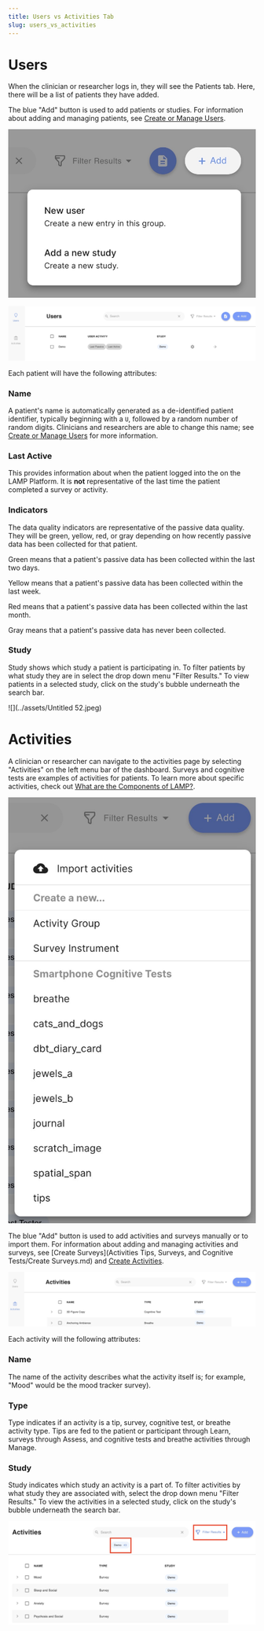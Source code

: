 ```yaml
---
title: Users vs Activities Tab
slug: users_vs_activities
---
```


# Users

When the clinician or researcher logs in, they will see the Patients tab. Here, there will be a list of patients they have added.

The blue "Add" button is used to add patients or studies. For information about adding and managing patients, see [Create or Manage Users](Create_or_Manage_Users.md).

![](../assets/Untitled_50.jpeg)

![](../assets/Untitled_51.jpeg)

Each patient will have the following attributes:

### Name

A patient's name is automatically generated as a de-identified patient identifier, typically beginning with a `U`, followed by a random number of random digits. Clinicians and researchers are able to change this name; see [Create or Manage Users](Create_or_Manage_Users.md) for more information.

### Last Active

This provides information about when the patient logged into the on the LAMP Platform. It is **not** representative of the last time the patient completed a survey or activity.

### Indicators

The data quality indicators are representative of the passive data quality. They will be green, yellow, red, or gray depending on how recently passive data has been collected for that patient.

Green means that a patient's passive data has been collected within the last two days.

Yellow means that a patient's passive data has been collected within the last week.

Red means that a patient's passive data has been collected within the last month.

Gray means that a patient's passive data has never been collected.

### Study

Study shows which study a patient is participating in. To filter patients by what study they are in select the drop down menu "Filter Results." To view patients in a selected study, click on the study's bubble underneath the search bar.

![](../assets/Untitled 52.jpeg)

# Activities

A clinician or researcher can navigate to the activities page by selecting "Activities" on the left menu bar of the dashboard.  Surveys and cognitive tests are examples of activities for patients. To learn more about specific activities, check out [What are the Components of LAMP?](What_are_the_Components_of_LAMP.md).

![](../assets/Untitled_50.png)

The blue "Add" button is used to add activities and surveys manually or to import them. For information about adding and managing activities and surveys, see [Create Surveys](Activities Tips, Surveys, and Cognitive Tests/Create Surveys.md) and [Create Activities](Activities_Tips,_Surveys,_and_Cognitive_Tests/Create_Activities.md).

![](../assets/Untitled_53.jpeg)

Each activity will the following attributes:

### Name

The name of the activity describes what the activity itself is; for example, "Mood" would be the mood tracker survey).

### Type

Type indicates if an activity is a tip, survey, cognitive test, or breathe activity type. Tips are fed to the patient or participant through Learn, surveys through Assess, and cognitive tests and breathe activities through Manage.

### Study

Study indicates which study an activity is a part of. To filter activities by what study they are associated with, select the drop down menu "Filter Results." To view the activities in a selected study, click on the study's bubble underneath the search bar.

![](../assets/Untitled_51.png)
